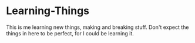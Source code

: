 # Learning-Things
 This is me learning new things, making and breaking stuff. Don't expect the things in here to be perfect, for I could be learning it.
